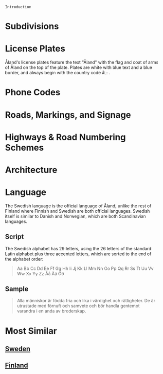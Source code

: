 `Introduction`

# Subdivisions

# License Plates

Åland's license plates feature the text "Åland" with the flag and coat of arms of Åland on the top of the plate. Plates are white with blue text and a blue border, and always begin with the country code `ÅL`: <LicensePlate style="aland" format="ÅL 12345" textColor="dodgerblue" borderColor="dodgerblue" />.

# Phone Codes

# Roads, Markings, and Signage

# Highways & Road Numbering Schemes

# Architecture

# Language

The Swedish language is the official language of Åland, unlike the rest of Finland where Finnish and Swedish are both official languages. Swedish itself is similar to Danish and Norwegian, which are both Scandinavian languages.

## Script

The Swedish alphabet has 29 letters, using the 26 letters of the standard Latin alphabet plus three accented letters, which are sorted to the end of the alphabet order:

> Aa Bb Cc Dd Ee Ff Gg Hh Ii Jj Kk Ll Mm Nn Oo Pp Qq Rr Ss Tt Uu Vv Ww Xx Yy Zz Åå Ää Öö

## Sample

> Alla människor är födda fria och lika i värdighet och rättigheter. De är utrustade med förnuft och samvete och bör handla gentemot varandra i en anda av broderskap.

# Most Similar

## [Sweden](/countries/SWE)

## [Finland](/countries/FIN)
